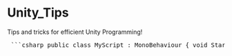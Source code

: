 # Unity_Tips
Tips and tricks for efficient Unity Programming!

<pre> ```csharp public class MyScript : MonoBehaviour { void Start() { Debug.Log("Hello, GitHub!"); } } ``` </pre>
